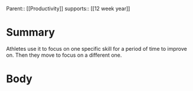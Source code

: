 Parent:: [[Productivity]]
supports:: [[12 week year]]
# Summary 
Athletes use it to focus on one specific skill for a period of time to improve on. Then they move to focus on a different one.
# Body

